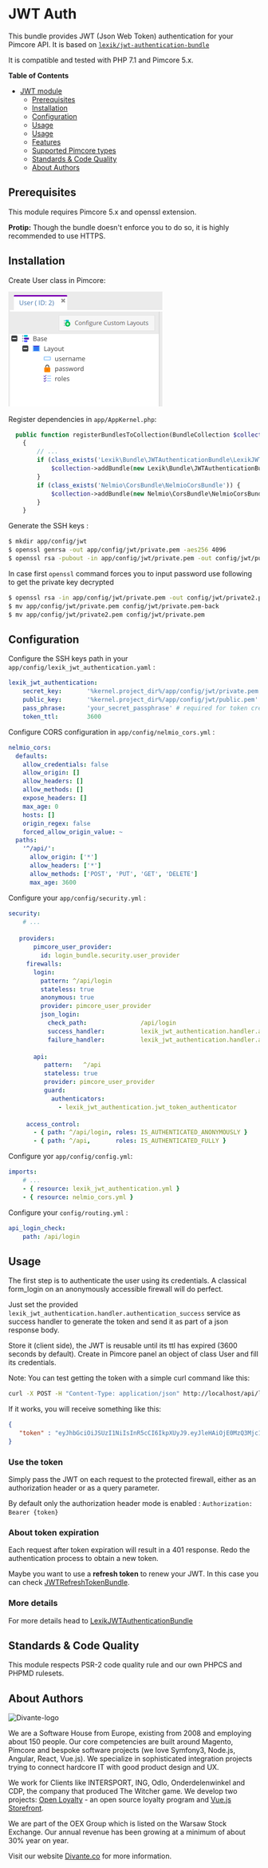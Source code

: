 # JWT Auth

This bundle provides JWT (Json Web Token) authentication for your Pimcore API.
It is based on [`lexik/jwt-authentication-bundle`](https://packagist.org/packages/lexik/jwt-authentication-bundle)

It is compatible and tested with PHP 7.1 and Pimcore 5.x.

**Table of Contents**

- [JWT module](#jwt-module)
	- [Prerequisites](#prerequisites)
	- [Installation](#installation)
	- [Configuration](#configuration)
	- [Usage](#usage)
	- [Usage](#usage)
	- [Features](#features)
	- [Supported Pimcore types](#supported-types)
	- [Standards & Code Quality](#standards)
	- [About Authors](#authors)
	
## Prerequisites

This module requires Pimcore 5.x and openssl extension.

**Protip:** Though the bundle doesn't enforce you to do so, it is highly recommended to use HTTPS. 

## Installation

Create User class in Pimcore:

![Screenshot](doc/images/user-class.png)

Register dependencies in `app/AppKernel.php`:
```php
  public function registerBundlesToCollection(BundleCollection $collection)
    {
        // ...
        if (class_exists('Lexik\Bundle\JWTAuthenticationBundle\LexikJWTAuthenticationBundle')) {
            $collection->addBundle(new Lexik\Bundle\JWTAuthenticationBundle\LexikJWTAuthenticationBundle());
        }
        if (class_exists('Nelmio\CorsBundle\NelmioCorsBundle')) {
            $collection->addBundle(new Nelmio\CorsBundle\NelmioCorsBundle());
        }
    }
```

Generate the SSH keys :
``` bash
$ mkdir app/config/jwt
$ openssl genrsa -out app/config/jwt/private.pem -aes256 4096
$ openssl rsa -pubout -in app/config/jwt/private.pem -out config/jwt/public.pem
```

In case first ```openssl``` command forces you to input password use following to get the private key decrypted
``` bash
$ openssl rsa -in app/config/jwt/private.pem -out config/jwt/private2.pem
$ mv app/config/jwt/private.pem config/jwt/private.pem-back
$ mv app/config/jwt/private2.pem config/jwt/private.pem
```

## Configuration

Configure the SSH keys path in your `app/config/lexik_jwt_authentication.yaml` :

``` yaml
lexik_jwt_authentication:
    secret_key:       '%kernel.project_dir%/app/config/jwt/private.pem' # required for token creation
    public_key:       '%kernel.project_dir%/app/config/jwt/public.pem'  # required for token verification
    pass_phrase:      'your_secret_passphrase' # required for token creation, usage of an environment variable is recommended
    token_ttl:        3600
```

Configure CORS configuration in `app/config/nelmio_cors.yml` :
``` yaml
nelmio_cors:
  defaults:
    allow_credentials: false
    allow_origin: []
    allow_headers: []
    allow_methods: []
    expose_headers: []
    max_age: 0
    hosts: []
    origin_regex: false
    forced_allow_origin_value: ~
  paths:
    '^/api/':
      allow_origin: ['*']
      allow_headers: ['*']
      allow_methods: ['POST', 'PUT', 'GET', 'DELETE']
      max_age: 3600
``` 


Configure your `app/config/security.yml` :

``` yaml
security:
    # ...
    
   providers:
       pimcore_user_provider:
         id: login_bundle.security.user_provider
     firewalls:
       login:
         pattern: ^/api/login
         stateless: true
         anonymous: true
         provider: pimcore_user_provider
         json_login:
           check_path:               /api/login
           success_handler:          lexik_jwt_authentication.handler.authentication_success
           failure_handler:          lexik_jwt_authentication.handler.authentication_failure
   
       api:
          pattern:   ^/api
          stateless: true
          provider: pimcore_user_provider
          guard:
            authenticators:
              - lexik_jwt_authentication.jwt_token_authenticator
   
     access_control:
       - { path: ^/api/login, roles: IS_AUTHENTICATED_ANONYMOUSLY }
       - { path: ^/api,       roles: IS_AUTHENTICATED_FULLY }
```
Configure yor `app/config/config.yml`:
``` yaml
imports:
    # ...
    - { resource: lexik_jwt_authentication.yml }
    - { resource: nelmio_cors.yml }
```
   
Configure your `config/routing.yml` :

``` yaml
api_login_check:
    path: /api/login
```


## Usage

The first step is to authenticate the user using its credentials.
A classical form_login on an anonymously accessible firewall will do perfect.

Just set the provided `lexik_jwt_authentication.handler.authentication_success` service as success handler to
generate the token and send it as part of a json response body.

Store it (client side), the JWT is reusable until its ttl has expired (3600 seconds by default).
Create in Pimcore panel an object of class User and fill its credentials.
 
Note: You can test getting the token with a simple curl command like this:

```bash
curl -X POST -H "Content-Type: application/json" http://localhost/api/login -d '{"username":"admin","password":"test"}'
```

If it works, you will receive something like this:

```json
{
   "token" : "eyJhbGciOiJSUzI1NiIsInR5cCI6IkpXUyJ9.eyJleHAiOjE0MzQ3Mjc1MzYsInVzZXJuYW1lIjoia29ybGVvbiIsImlhdCI6IjE0MzQ2NDExMzYifQ.nh0L_wuJy6ZKIQWh6OrW5hdLkviTs1_bau2GqYdDCB0Yqy_RplkFghsuqMpsFls8zKEErdX5TYCOR7muX0aQvQxGQ4mpBkvMDhJ4-pE4ct2obeMTr_s4X8nC00rBYPofrOONUOR4utbzvbd4d2xT_tj4TdR_0tsr91Y7VskCRFnoXAnNT-qQb7ci7HIBTbutb9zVStOFejrb4aLbr7Fl4byeIEYgp2Gd7gY"
}
```

### Use the token

Simply pass the JWT on each request to the protected firewall, either as an authorization header
or as a query parameter. 

By default only the authorization header mode is enabled : `Authorization: Bearer {token}`

### About token expiration

Each request after token expiration will result in a 401 response.
Redo the authentication process to obtain a new token. 

Maybe you want to use a **refresh token** to renew your JWT. In this case you can check [JWTRefreshTokenBundle](https://github.com/gesdinet/JWTRefreshTokenBundle).

### More details

For more details head to [LexikJWTAuthenticationBundle](https://github.com/lexik/LexikJWTAuthenticationBundle/blob/master/Resources/doc/index.md)
 
## Standards & Code Quality
This module respects PSR-2 code quality rule and our own PHPCS and PHPMD rulesets.

## About Authors

![Divante-logo](https://divante.com/static/img/logo-new.svg "Divante")

We are a Software House from Europe, existing from 2008 and employing about 150 people. 
Our core competencies are built around Magento, Pimcore and bespoke software projects 
(we love Symfony3, Node.js, Angular, React, Vue.js). We specialize in sophisticated integration projects trying to 
connect hardcore IT with good product design and UX.

We work for Clients like INTERSPORT, ING, Odlo, Onderdelenwinkel and CDP, the company that produced The Witcher game. 
We develop two projects: [Open Loyalty](http://www.openloyalty.io/ "Open Loyalty") - an open source loyalty 
program and [Vue.js Storefront](https://github.com/DivanteLtd/vue-storefront "Vue.js Storefront").

We are part of the OEX Group which is listed on the Warsaw Stock Exchange. Our annual revenue has been growing at a
minimum of about 30% year on year.

Visit our website [Divante.co](https://divante.com/ "Divante.com") for more information.
